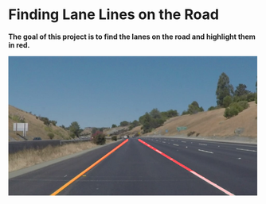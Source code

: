 # **Finding Lane Lines on the Road** 

__The goal of this project is to find the lanes on the road and highlight them in red.__

<img src="pipeline_steps/lanes.jpg" alt="lanes" width="500px" align="center"/>

